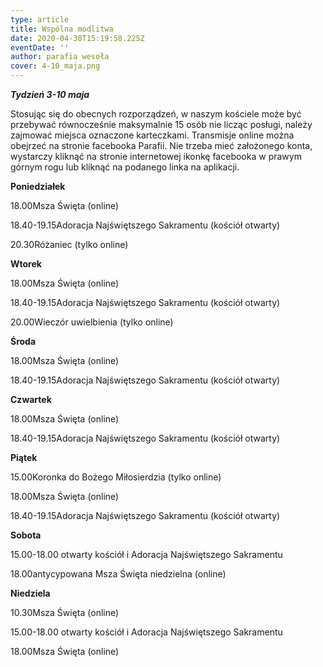 ```yaml
---
type: article
title: Wspólna modlitwa
date: 2020-04-30T15:19:58.225Z
eventDate: ''
author: parafia wesoła
cover: 4-10_maja.png
---
```

<!--StartFragment-->

***Tydzień 3-10 maja***

Stosując się do obecnych rozporządzeń, w naszym kościele może być przebywać równocześnie maksymalnie 15 osób nie licząc posługi, należy zajmować miejsca oznaczone karteczkami. Transmisje online można obejrzeć na stronie facebooka Parafii. Nie trzeba mieć założonego konta, wystarczy kliknąć na stronie internetowej ikonkę facebooka w prawym górnym rogu lub kliknąć na podanego linka na aplikacji.

**Poniedziałek**

18.00Msza Święta (online)

18.40-19.15Adoracja Najświętszego Sakramentu (kościół otwarty)

20.30Różaniec (tylko online)

**Wtorek**

18.00Msza Święta (online)

18.40-19.15Adoracja Najświętszego Sakramentu (kościół otwarty)

20.00Wieczór uwielbienia (tylko online)

**Środa**

18.00Msza Święta (online)

18.40-19.15Adoracja Najświętszego Sakramentu (kościół otwarty)

**Czwartek**

18.00Msza Święta (online)

18.40-19.15Adoracja Najświętszego Sakramentu (kościół otwarty)

**Piątek**

15.00Koronka do Bożego Miłosierdzia (tylko online)

18.00Msza Święta (online)

18.40-19.15Adoracja Najświętszego Sakramentu (kościół otwarty)

**Sobota**

15.00-18.00 otwarty kościół i Adoracja Najświętszego Sakramentu

18.00antycypowana Msza Święta niedzielna (online)

**Niedziela**

10.30Msza Święta (online)

15.00-18.00 otwarty kościół i Adoracja Najświętszego Sakramentu

18.00Msza Święta (online)

<!--EndFragment-->